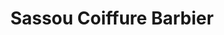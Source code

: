 ---
title: "Sassou Coiffure Barbier"
url: /charleville-mezieres/sassou-coiffure-barbier/
shop: coiffeur
---